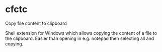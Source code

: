 # cfctc
Copy file content to clipboard

Shell extension for Windows which allows copying the content of a file to the clipboard.
Easier than opening in e.g. notepad then selecting all and copying.

